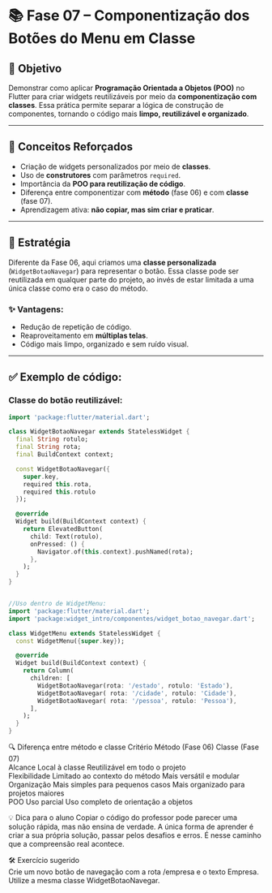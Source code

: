 # 📚 Fase 07 – Componentização dos Botões do Menu em Classe

## 🎯 Objetivo
Demonstrar como aplicar **Programação Orientada a Objetos (POO)** no Flutter para criar widgets reutilizáveis por meio da **componentização com classes**. Essa prática permite separar a lógica de construção de componentes, tornando o código mais **limpo, reutilizável e organizado**.

---

## 🧠 Conceitos Reforçados
- Criação de widgets personalizados por meio de **classes**.
- Uso de **construtores** com parâmetros `required`.
- Importância da **POO para reutilização de código**.
- Diferença entre componentizar com **método** (fase 06) e com **classe** (fase 07).
- Aprendizagem ativa: **não copiar, mas sim criar e praticar**.

---

## 🧩 Estratégia
Diferente da Fase 06, aqui criamos uma **classe personalizada** (`WidgetBotaoNavegar`) para representar o botão. Essa classe pode ser reutilizada em qualquer parte do projeto, ao invés de estar limitada a uma única classe como era o caso do método.

### ✨ Vantagens:
- Redução de repetição de código.
- Reaproveitamento em **múltiplas telas**.
- Código mais limpo, organizado e sem ruído visual.

---

## ✅ Exemplo de código:

### Classe do botão reutilizável:
```dart
import 'package:flutter/material.dart';

class WidgetBotaoNavegar extends StatelessWidget {
  final String rotulo;
  final String rota;
  final BuildContext context;

  const WidgetBotaoNavegar({
    super.key,
    required this.rota,
    required this.rotulo
  });

  @override
  Widget build(BuildContext context) {
    return ElevatedButton(
      child: Text(rotulo),
      onPressed: () {
        Navigator.of(this.context).pushNamed(rota);
      },
    );
  }
}


//Uso dentro de WidgetMenu:
import 'package:flutter/material.dart';
import 'package:widget_intro/componentes/widget_botao_navegar.dart';

class WidgetMenu extends StatelessWidget {
  const WidgetMenu({super.key});

  @override
  Widget build(BuildContext context) {
    return Column(
      children: [
        WidgetBotaoNavegar(rota: '/estado', rotulo: 'Estado'),
        WidgetBotaoNavegar( rota: '/cidade', rotulo: 'Cidade'),
        WidgetBotaoNavegar( rota: '/pessoa', rotulo: 'Pessoa'),
      ],
    );
  }
}
```


🔍 Diferença entre método e classe
Critério	Método (Fase 06)	Classe (Fase 07)  
Alcance	Local à classe	Reutilizável em todo o projeto  
Flexibilidade	Limitado ao contexto do método	Mais versátil e modular  
Organização	Mais simples para pequenos casos	Mais organizado para projetos maiores  
POO	Uso parcial	Uso completo de orientação a objetos  

💡 Dica para o aluno
Copiar o código do professor pode parecer uma solução rápida, mas não ensina de verdade. A única forma de aprender é criar a sua própria solução, passar pelos desafios e erros. É nesse caminho que a compreensão real acontece.

🛠️ Exercício sugerido  
Crie um novo botão de navegação com a rota /empresa e o texto Empresa. Utilize a mesma classe WidgetBotaoNavegar.  
